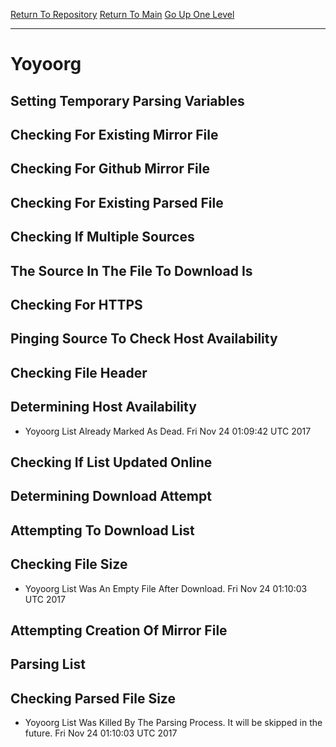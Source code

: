 [Return To Repository](https://github.com/deathbybandaid/piholeparser/)
[Return To Main](https://github.com/deathbybandaid/piholeparser/blob/master/RecentRunLogs/Mainlog.md)
[Go Up One Level](https://github.com/deathbybandaid/piholeparser/blob/master/RecentRunLogs/TopLevelScripts/30-Processing-Blacklists.md)
____________________________________
# Yoyoorg
## Setting Temporary Parsing Variables
## Checking For Existing Mirror File
## Checking For Github Mirror File
## Checking For Existing Parsed File
## Checking If Multiple Sources
## The Source In The File To Download Is
## Checking For HTTPS
## Pinging Source To Check Host Availability
## Checking File Header
## Determining Host Availability
* Yoyoorg List Already Marked As Dead. Fri Nov 24 01:09:42 UTC 2017
## Checking If List Updated Online
## Determining Download Attempt
## Attempting To Download List
## Checking File Size
* Yoyoorg List Was An Empty File After Download. Fri Nov 24 01:10:03 UTC 2017
## Attempting Creation Of Mirror File
## Parsing List
## Checking Parsed File Size
* Yoyoorg List Was Killed By The Parsing Process. It will be skipped in the future. Fri Nov 24 01:10:03 UTC 2017
